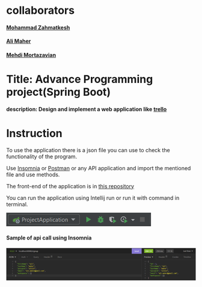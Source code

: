# collaborators
#### [Mohammad Zahmatkesh](https://github.com/MsnzmT) <br>
#### [Ali Maher](https://github.com/aliiimaher) <br>
#### [Mehdi Mortazavian](https://github.com/mortazavian) <br>

# Title: Advance Programming project(Spring Boot)
#### description: Design and implement a web application like [trello](https://trello.com/)

# Instruction

To use the application there is a json file you can use to check the functionality of the program.

Use [Insomnia](https://insomnia.rest/) or [Postman](https://www.postman.com/) or any API application and import the mentioned file and use methods.

The front-end of the application is in [this repository](https://github.com/aliiimaher/Trello-Front-End)

You can run the application using Intellij run or run it with command in terminal.

![how to run](Screenshot%202022-07-11%20165751.png)

#### Sample of api call using Insomnia

![Sample of api call using Insomnia](Screenshot%202022-07-11%20170418.png)